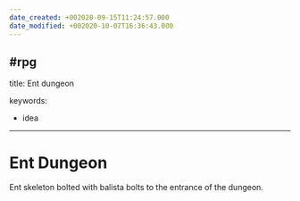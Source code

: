 ```yaml
---
date_created: +002020-09-15T11:24:57.000
date_modified: +002020-10-07T16:36:43.000
---
```

 #rpg
---

title: Ent dungeon

keywords:

   - idea
---

# Ent Dungeon

Ent skeleton bolted with balista bolts to the entrance of the dungeon.
